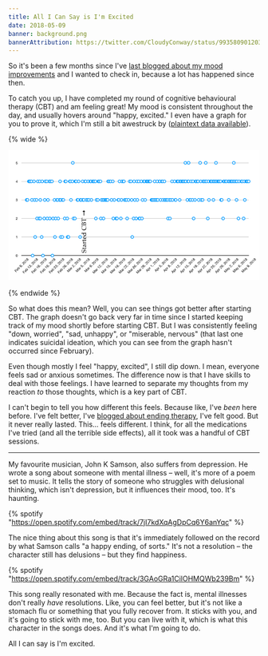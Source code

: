 ```yaml
---
title: All I Can Say is I'm Excited
date: 2018-05-09
banner: background.png
bannerAttribution: https://twitter.com/CloudyConway/status/993580901203435521
---
```


So it's been a few months since I've [last blogged about my mood improvements](/blog/mood-improvements/) and I wanted to check in, because a lot has happened since then.

To catch you up, I have completed my round of cognitive behavioural therapy (CBT) and am feeling great! My mood is consistent throughout the day, and usually hovers around "happy, excited." I even have a graph for you to prove it, which I'm still a bit awestruck by ([plaintext data available](https://gist.github.com/ashfurrow/406dfa25fa8aeba43abea5e52a81f2e8)).

{% wide %}

![Graph of my mood](graph.png)

{% endwide %}

So what does this mean? Well, you can see things got better after starting CBT. The graph doesn't go back very far in time since I started keeping track of my mood shortly before starting CBT. But I was consistently feeling "down, worried", "sad, unhappy", or "miserable, nervous" (that last one indicates suicidal ideation, which you can see from the graph hasn't occurred since February).

Even though mostly I feel "happy, excited", I still dip down. I mean, everyone feels sad or anxious sometimes. The difference now is that I have skills to deal with those feelings. I have learned to separate my thoughts from my reaction _to_ those thoughts, which is a key part of CBT.

I can't begin to tell you how different this feels. Because like, I've _been_ here before. I've felt better, I've [blogged about ending therapy](https://ashfurrow.com/blog/therapys-end/), I've felt good. But it never really lasted. This... feels different. I think, for all the medications I've tried (and all the terrible side effects), all it took was a handful of CBT sessions.

---

My favourite musician, John K Samson, also suffers from depression. He wrote a song about someone with mental illness – well, it's more of a poem set to music. It tells the story of someone who struggles with delusional thinking, which isn't depression, but it influences their mood, too. It's haunting.

{% spotify "https://open.spotify.com/embed/track/7jI7kdXqAgDpCq6Y6anYqc" %}

The nice thing about this song is that it's immediately followed on the record by what Samson calls "a happy ending, of sorts." It's not a resolution – the character still has delusions – but they find happiness.

{% spotify "https://open.spotify.com/embed/track/3GAoGRa1CilOHMQWb239Bm" %}

This song really resonated with me. Because the fact is, mental illnesses don't really _have_ resolutions. Like, you can feel better, but it's not like a stomach flu or something that you fully recover from. It sticks with you, and it's going to stick with me, too. But you can live with it, which is what this character in the songs does. And it's what I'm going to do.

All I can say is I'm excited.

